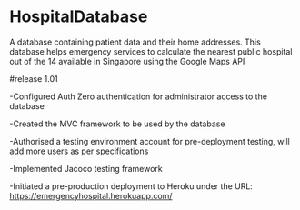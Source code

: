 # HospitalDatabase
A database containing patient data and their home addresses. This database helps emergency services to calculate the nearest public hospital out of the 14 available in Singapore using the Google Maps API

#release 1.01

-Configured Auth Zero authentication for administrator access to the database	

-Created the MVC framework to be used by the database		

-Authorised a testing environment account for pre-deployment testing, will add more users as per specifications		

-Implemented Jacoco testing framework		

-Initiated a pre-production deployment to Heroku under the URL:  https://emergencyhospital.herokuapp.com/
